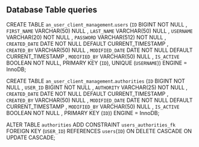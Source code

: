 ## Database Table queries
CREATE TABLE `an_user_client_management`.`users` 
(`ID` BIGINT NOT NULL , `FIRST_NAME` VARCHAR(50) NULL , `LAST_NAME` VARCHAR(50) NULL , 
`USERNAME` VARCHAR(20) NOT NULL , `PASSWORD` VARCHAR(512) NOT NULL ,
`CREATED_DATE` DATE NOT NULL DEFAULT CURRENT_TIMESTAMP , `CREATED_BY` VARCHAR(50) NULL ,
`MODIFIED_DATE` DATE NOT NULL DEFAULT CURRENT_TIMESTAMP , `MODIFIED_BY` VARCHAR(50) NULL ,
`IS_ACTIVE` BOOLEAN NOT NULL, PRIMARY KEY (`ID`), UNIQUE (`USERNAME`)) 
ENGINE = InnoDB;

CREATE TABLE `an_user_client_management`.`authorities` 
(`ID` BIGINT NOT NULL , `USER_ID` BIGINT NOT NULL , `AUTHORITY` VARCHAR(25) NOT NULL , 
`CREATED_DATE` DATE NOT NULL DEFAULT CURRENT_TIMESTAMP , `CREATED_BY` VARCHAR(50) NULL , 
`MODIFIED_DATE` DATE NOT NULL DEFAULT CURRENT_TIMESTAMP , `MODIFIED_BY` VARCHAR(50) NULL , 
`IS_ACTIVE` BOOLEAN NOT NULL , PRIMARY KEY (`ID`)) 
ENGINE = InnoDB;

ALTER TABLE `authorities` ADD CONSTRAINT `users_authorities_fk` 
FOREIGN KEY (`USER_ID`) REFERENCES `users`(`ID`) ON DELETE CASCADE ON UPDATE CASCADE;